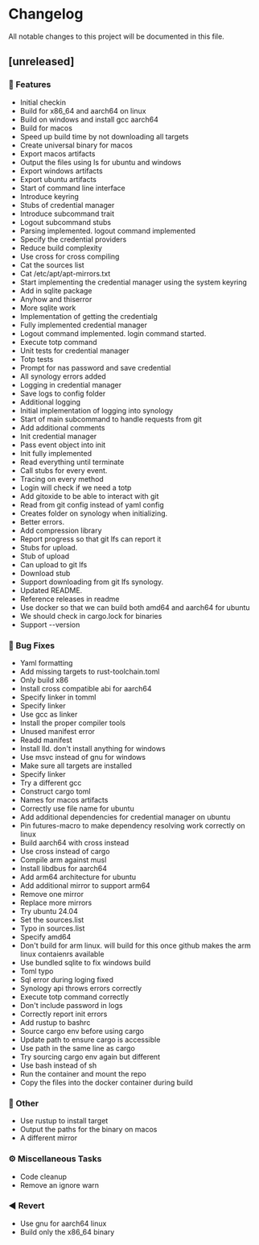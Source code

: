 # Changelog

All notable changes to this project will be documented in this file.

## [unreleased]

### 🚀 Features

- Initial checkin
- Build for x86_64 and aarch64 on linux
- Build on windows and install gcc aarch64
- Build for macos
- Speed up build time by not downloading all targets
- Create universal binary for macos
- Export macos artifacts
- Output the files using ls for ubuntu and windows
- Export windows artifacts
- Export ubuntu artifacts
- Start of command line interface
- Introduce keyring
- Stubs of credential manager
- Introduce subcommand trait
- Logout subcommand stubs
- Parsing implemented.  logout command implemented
- Specify the credential providers
- Reduce build complexity
- Use cross for cross compiling
- Cat the sources list
- Cat /etc/apt/apt-mirrors.txt
- Start implementing the credential manager using the system keyring
- Add in sqlite package
- Anyhow and thiserror
- More sqlite work
- Implementation of getting the credentialg
- Fully implemented credential manager
- Logout command implemented. login command started.
- Execute totp command
- Unit tests for credential manager
- Totp tests
- Prompt for nas password and save credential
- All synology errors added
- Logging in credential manager
- Save logs to config folder
- Additional logging
- Initial implementation of logging into synology
- Start of main subcommand to handle requests from git
- Add additional comments
- Init credential manager
- Pass event object into init
- Init fully implemented
- Read everything until terminate
- Call stubs for every event.
- Tracing on every method
- Login will check if we need a totp
- Add gitoxide to be able to interact with git
- Read from git config instead of yaml config
- Creates folder on synology when initializing.
- Better errors.
- Add compression library
- Report progress so that git lfs can report it
- Stubs for upload.
- Stub of upload
- Can upload to git lfs
- Download stub
- Support downloading from git lfs synology.
- Updated README.
- Reference releases in readme
- Use docker so that we can build both amd64 and aarch64 for ubuntu
- We should check in cargo.lock for binaries
- Support --version

### 🐛 Bug Fixes

- Yaml formatting
- Add missing targets to rust-toolchain.toml
- Only build x86
- Install cross compatible abi for aarch64
- Specify linker in tomml
- Specify linker
- Use gcc as linker
- Install the proper compiler tools
- Unused manifest error
- Readd manifest
- Install lld.  don't install anything for windows
- Use msvc instead of gnu for windows
- Make sure all targets are installed
- Specify linker
- Try a different gcc
- Construct cargo toml
- Names for macos artifacts
- Correctly use file name for ubuntu
- Add additional dependencies for credential manager on ubuntu
- Pin futures-macro to make dependency resolving work correctly on linux
- Build aarch64 with cross instead
- Use cross instead of cargo
- Compile arm against musl
- Install libdbus for aarch64
- Add arm64 architecture for ubuntu
- Add additional mirror to support arm64
- Remove one mirror
- Replace more mirrors
- Try ubuntu 24.04
- Set the sources.list
- Typo in sources.list
- Specify amd64
- Don't build for arm linux.  will build for this once github makes the arm linux contaienrs available
- Use bundled sqlite to fix windows build
- Toml typo
- Sql error during loging fixed
- Synology api throws errors correctly
- Execute totp command correctly
- Don't include password in logs
- Correctly report init errors
- Add rustup to bashrc
- Source cargo env before using cargo
- Update path to ensure cargo is accessible
- Use path in the same line as cargo
- Try sourcing cargo env again but different
- Use bash instead of sh
- Run the container and mount the repo
- Copy the files into the docker container during build

### 💼 Other

- Use rustup to install target
- Output the paths for the binary on macos
- A different mirror

### ⚙️ Miscellaneous Tasks

- Code cleanup
- Remove an ignore warn

### ◀️ Revert

- Use gnu for aarch64 linux
- Build only the x86_64 binary

<!-- generated by git-cliff -->
